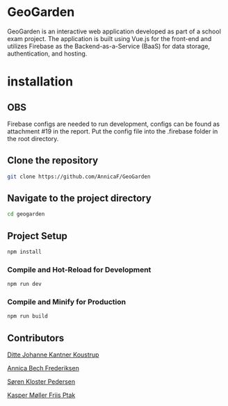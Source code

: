 # GeoGarden

GeoGarden is an interactive web application developed as part of a school exam project. The application is built using Vue.js for the front-end and utilizes Firebase as the Backend-as-a-Service (BaaS) for data storage, authentication, and hosting.

# installation
## OBS
Firebase configs are needed to run development, configs can be found as attachment #19 in the report. Put the config file into the .firebase folder in the root directory.

## Clone the repository

```sh
git clone https://github.com/AnnicaF/GeoGarden
```

## Navigate to the project directory

```sh
cd geogarden
```

## Project Setup

```sh
npm install
```

### Compile and Hot-Reload for Development

```sh
npm run dev
```

### Compile and Minify for Production

```sh
npm run build
```

## Contributors

[Ditte Johanne Kantner Koustrup](https://github.com/dittekoustrup)

[Annica Bech Frederiksen](https://github.com/AnnicaF)

[Søren Kloster Pedersen](https://github.com/soklope)

[Kasper Møller Friis Ptak](https://github.com/KasperPtak)
